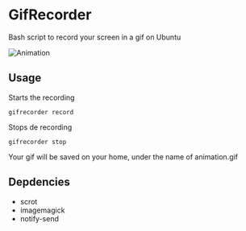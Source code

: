 # GifRecorder
Bash script to record your screen in a gif on Ubuntu

![Animation](http://erickzanardo.github.io/gifrecorder/animation.gif)

## Usage

Starts the recording

```
gifrecorder record
```

Stops de recording

```
gifrecorder stop
```

Your gif will be saved on your home, under the name of animation.gif

## Depdencies

- scrot
- imagemagick
- notify-send
